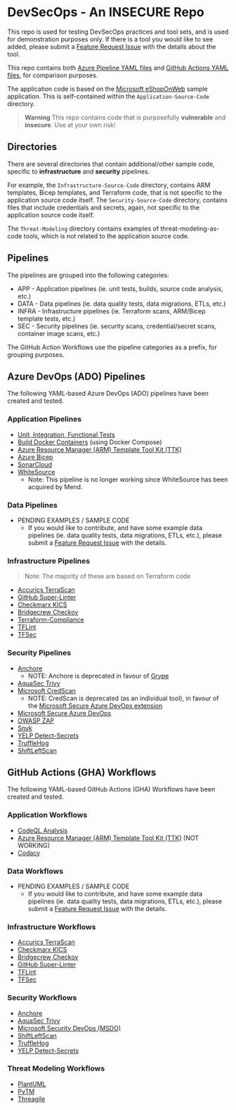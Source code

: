# DevSecOps - An INSECURE Repo

This repo is used for testing DevSecOps practices and tool sets, and is used for demonstration purposes only. If there is a tool you would like to see added, please submit a [Feature Request Issue](https://github.com/AErmie/DevSecOps/issues/new/choose) with the details about the tool.

This repo contains both [Azure Pipeline YAML files](https://github.com/AErmie/DevSecOps/tree/main/azure-pipelines) and [GitHub Actions YAML files](https://github.com/AErmie/DevSecOps/tree/main/.github/workflows), for comparison purposes.

The application code is based on the [Microsoft eShopOnWeb](https://github.com/dotnet-architecture/eShopOnWeb) sample application. This is self-contained within the `Application-Source-Code` directory.

> **Warning**
> This repo contains code that is purposefully **vulnerable** and **insecure**. Use at your own risk!

## Directories

There are several directories that contain additional/other sample code, specific to **infrastructure** and **security** pipelines.

For example, the `Infrastructure-Source-Code` directory, contains ARM templates, Bicep templates, and Terraform code, that is not specific to the application source code itself. The `Security-Source-Code` directory, contains files that include credentials and secrets, again, not specific to the application source code itself.

The `Threat-Modeling` directory contains examples of threat-modeling-as-code tools, which is not related to the application source code.

## Pipelines

The pipelines are grouped into the following categories:

- APP - Application pipelines (ie. unit tests, builds, source code analysis, etc.)
- DATA - Data pipelines (ie. data quality tests, data migrations, ETLs, etc.)
- INFRA - Infrastructure pipelines (ie. Terraform scans, ARM/Bicep template tests, etc.)
- SEC - Security pipelines (ie. security scans, credential/secret scans, container image scans, etc.)

The GitHub Action Workflows use the pipeline categories as a prefix, for grouping purposes.

## Azure DevOps (ADO) Pipelines

The following YAML-based Azure DevOps (ADO) pipelines have been created and tested.

### Application Pipelines

- [Unit, Integration, Functional Tests](./azure-pipelines/eShopOnWeb-CI.yml)
- [Build Docker Containers](./azure-pipelines/eShopOnWeb-Docker-CI.yml) (using Docker Compose)
- [Azure Resource Manager (ARM) Template Tool Kit (TTK)](azure-pipelines/arm-ttk-pipeline.yml)
- [Azure Bicep](azure-pipelines/azure-bicep-pipeline.yml)
- [SonarCloud](azure-pipelines/sonar-cloud-pipeline.yml)
- [WhiteSource](azure-pipelines/whitesource-pipeline.yml)
  - Note: This pipeline is no longer working since WhiteSource has been acquired by Mend.

### Data Pipelines

- PENDING EXAMPLES / SAMPLE CODE
  - If you would like to contribute, and have some example data pipelines (ie. data quality tests, data migrations, ETLs, etc.), please submit a [Feature Request Issue](https://github.com/AErmie/DevSecOps/issues/new/choose) with the details.

### Infrastructure Pipelines

> Note: The majority of these are based on Terraform code

- [Accurics TerraScan](azure-pipelines/terraform-terrascan-pipeline.yml)
- [GitHub Super-Linter](azure-pipelines/terraform-githublinter-pipeline.yml)
- [Checkmarx KICS](azure-pipelines/iac-kicks-pipeline.yml)
- [Bridgecrew Checkov](azure-pipelines/terraform-checkov-pipeline.yml)
- [Terraform-Compliance](azure-pipelines/terraform-tfcompliance-pipeline.yml)
- [TFLint](azure-pipelines/terraform-tflint.yml)
- [TFSec](azure-pipelines/terraform-tfsec-pipeline.yml)

### Security Pipelines

- [Anchore](azure-pipelines/anchore-pipeline.yml)
  - NOTE: Anchore is deprecated in favour of [Grype](https://github.com/anchore/grype)
- [AquaSec Trivy](azure-pipelines/sec-trivy-pipeline.yml)
- [Microsoft CredScan](azure-pipelines/msft-credscan-pipeline.yml)
  - NOTE: CredScan is deprecated (as an individual tool), in favour of the [Microsoft Secure Azure DevOps extension](https://learn.microsoft.com/en-us/azure/defender-for-cloud/azure-devops-extension)
- [Microsoft Secure Azure DevOps](azure-pipelines/msdevopssec.yml)
- [OWASP ZAP](azure-pipelines/sec-owasp-pipeline.yml)
- [Snyk](azure-pipelines/snyk-securityScan-pipeline.yml)
- [YELP Detect-Secrets](azure-pipelines/sec-secretscan-yelpdetectsecrets.yml)
- [TruffleHog](azure-pipelines/truffleHog-secretScan-pipeline.yml)
- [ShiftLeftScan](azure-pipelines/sec-shiftleftscan-pipeline.yml)

## GitHub Actions (GHA) Workflows

The following YAML-based GitHub Actions (GHA) Workflows have been created and tested.

### Application Workflows

- [CodeQL Analysis](.github/workflows/codeql_analysis-workflow.yml)
- [Azure Resource Manager (ARM) Template Tool Kit (TTK)](.github/workflows/armttk-workflow.yml) (NOT WORKING)
- [Codacy](https://github.com/AErmie/DevSecOps/blob/main/.github/workflows/codacy-workflow.yml)

### Data Workflows

- PENDING EXAMPLES / SAMPLE CODE
  - If you would like to contribute, and have some example data pipelines (ie. data quality tests, data migrations, ETLs, etc.), please submit a [Feature Request Issue](https://github.com/AErmie/DevSecOps/issues/new/choose) with the details.

### Infrastructure Workflows

- [Accurics TerraScan](.github/workflows/terrascan-workflow.yml)
- [Checkmarx KICS](.github/workflows/kics.yml)
- [Bridgecrew Checkov](.github/workflows/checkov-workflow.yml)
- [GitHub Super-Linter](.github/workflows/github_superlinter-workflow.yml)
- [TFLint](.github/workflows/tflint-workflow.yml)
- [TFSec](.github/workflows/tfsec-workflow.yml)

### Security Workflows

- [Anchore](.github/workflows/anchore-workflow.yml)
- [AquaSec Trivy](.github/workflows/trivy-workflow.yml)
- [Microsoft Security DevOps (MSDO)](.github/workflows/msdevopssec-workflow.yml)
- [ShiftLeftScan](.github/workflows/shiftleftscan-workflow.yml)
- [TruffleHog](.github/workflows/truffleHog-workflow.yml)
- [YELP Detect-Secrets](.github/workflows/yelp_detectsecrets-workflow.yml)

### Threat Modeling Workflows

- [PlantUML](.github/workflows/plantUML-workflow.yml)
- [PyTM](.github/workflows/pytm-workflow.yml)
- [Threagile](.github/workflows/threagile-workflow.yml)
